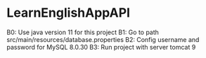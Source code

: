 # LearnEnglishAppAPI

B0: Use java version 11 for this project
B1: Go to path src/main/resources/database.properties 
B2: Config username and password for MySQL 8.0.30
B3: Run project with server tomcat 9 
